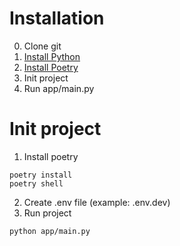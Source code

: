 # Installation

0. Clone git
1. [Install Python](https://www.python.org/downloads/)
2. [Install Poetry](https://python-poetry.org/docs/#installing-with-the-official-installer)
3. Init project
4. Run app/main.py

# Init project
1. Install poetry
```
poetry install
poetry shell
```
2. Create .env file (example: .env.dev)
3. Run project
```
python app/main.py
```